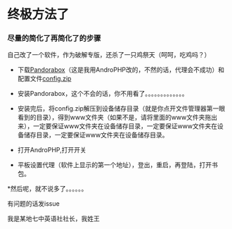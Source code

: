 # 终极方法了

### 尽量的简化了再简化了的步骤

自己改了一个软件，作为破解专版，还杀了一只鸡祭天（呵呵，吃鸡吗？）

* 下载[Pandorabox](https://raw.githubusercontent.com/Erblocker/Pandora-magicbox/master/end-method/pandorabox.apk)（这是我用AndroPHP改的，不然的话，代理会不成功）和配置文件[config.zip](https://raw.githubusercontent.com/Erblocker/Pandora-magicbox/master/end-method/config.zip)

* 安装Pandorabox，这个不会的话，你不用看了。。。。。。。。。。。。。

* 安装完后，将config.zip解压到设备储存目录（就是你点开文件管理器第一眼看到的目录），得到www文件夹（如果不是，请将里面的www文件夹拖出来），一定要保证www文件夹在设备储存目录，一定要保证www文件夹在设备储存目录，一定要保证www文件夹在设备储存目录。

* 打开AndroPHP,打开开关

* 平板设置代理（软件上显示的第一个地址），登出，重启，再登陆，打开书包。

*然后呢，就不说多了。。。。。。

有问题的话发issue

我是某地七中英语社社长，我姓王
